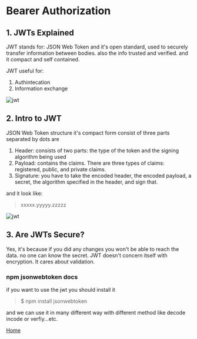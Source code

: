 # Bearer Authorization

## 1. **JWTs Explained**

JWT stands for: JSON Web Token and it's open standard, used to securely transfer information between bodies. also the info trusted and verified.
and it compact and self contained.

JWT useful for:
1. Authintecation
2. Information exchange

![jwt](https://www.vaadata.com/blog/wp-content/uploads/2016/12/JWT_tokens_EN.png)

## 2. **Intro to JWT**

JSON Web Token structure it's compact form consist of three parts separated by dots are 
1. Header: consists of two parts: the type of the token and the signing algorithm being used
2. Payload: contains the claims. There are three types of claims: registered, public, and private claims.
3. Signature: you have to take the encoded header, the encoded payload, a secret, the algorithm specified in the header, and sign that.

and it look like: 
>xxxxx.yyyyy.zzzzz

![jwt](https://miro.medium.com/max/1200/1*u3a-5xZDeudKrFGcxHzLew.png)



## 3. Are JWTs Secure?

Yes, it's because if you did any changes you won't be able to reach the data. no one can know the secret. JWT doesn't concern itself with encryption. It cares about validation. 

### npm jsonwebtoken docs

if you want to use the jwt you should install it 

>$ npm install jsonwebtoken

and we can use it in many different way with different method like decode incode or verfiy...etc. 

[Home](README.md)